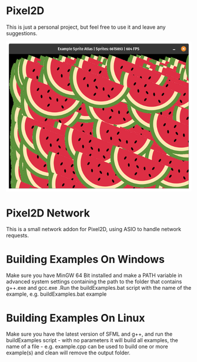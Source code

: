 # Pixel2D
This is just a personal project, but feel free to use it and leave any suggestions.

![Icon](https://github.com/Danieljb5/Pixel2D/blob/main/screenshot1.png)

# Pixel2D Network
This is a small network addon for Pixel2D, using ASIO to handle network requests.

# Building Examples On Windows
Make sure you have MinGW 64 Bit installed and make a PATH variable in advanced system settings containing the path to the folder that contains g++.exe and gcc.exe .Run the buildExamples.bat script with the name of the example, e.g. buildExamples.bat example

# Building Examples On Linux
Make sure you have the latest version of SFML and g++, and run the buildExamples script - with no parameters it will build all examples, the name of a file - e.g. example.cpp can be used to build one or more example(s) and clean will remove the output folder.
